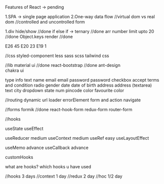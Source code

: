 Features of React -> pending

1.SPA -> single page application
2.One-way data flow
//virtual dom vs real dom
//controlled and uncontrolled form

1.div hide/show //done
if else if -> ternary //done
arr number limit upto 20 //done
Object.keys render //done

E26 45
E20 23
E19 1

//css
styled-component
less
sass
scss
tailwind css

//lib
material ui //done
react-bootstrap //done
ant-design  
chakra ui

type info
text name
email email
password password
checkbox accept terms and condition
radio gender
date date of birth
address address (textarea)
text city
dropdown state
num pincode
color favourite color

//routing
dynamic url
loader
errorElement
form and action
navigate

//forms
formik //done
react-hook-form
redux-form
router-form

//hooks

useState
useEffect

useReducer medium
useContext medium
useRef easy
useLayoutEffect

useMemo advance
useCallback advance

customHooks

what are hooks?
which hooks u have used

//hooks 3 days
//context 1 day
//redux 2 day
//hoc 1/2 day
